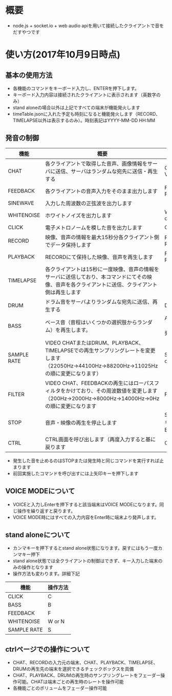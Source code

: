 # 概要
- node.js + socket.io + web audio apiを用いて接続したクライアントで音をだすやつです

# 使い方(2017年10月9日時点)
## 基本の使用方法
- 各機能のコマンドをキーボード入力し、ENTERを押下します。
- キーボード入力内容は接続されたクライアントに表示されます（英数字のみ）
- stand aloneの場合以外は上記ですべての端末が機能発火します
- timeTable.jsonに入れた予定も時刻になると機能発火します（RECORD、TIMELAPSE以外は表示するのみ）。時刻表記はYYYY-MM-DD HH:MM

## 発音の制御
 機能 | 概要 | 操作方法
----- | ---- | --------
CHAT | 各クライアントで取得した音声、画像情報をサーバに送信、サーバはランダムな宛先に送信・再生する | CHAT or VIDEOCHAT
FEEDBACK | 各クライアントの音声入力をそのまま出力します | FEEDBACK or FEED
SINEWAVE | 入力した周波数の正弦波を出力します | （数字を入力）
WHITENOISE | ホワイトノイズを出力します | WHITENOISE or NOISE
CLICK | 電子メトロノームを模した音を出力します | CLICK
RECORD | 映像、音声の情報を最大15秒分各クライアント側でデータ保持します | RECORD or REC
PLAYBACK | RECORDにて保持した映像、音声を再生します | PLAYBACK or PLAY
TIMELAPSE | 各クライアントは15秒に一度映像、音声の情報をサーバに送信しており、本コマンドにてその映像、音声を各クライアントに送信、クライアント側は再生します |
DRUM | ドラム音をサーバよりランダムな宛先に送信、再生する | DRUM
BASS | ベース音（音程はいくつかの選択肢からランダム）を再生します。 | ALT/CTRL（Enterなしで発音します）
SAMPLE RATE | VIDEO CHATまたはDRUM、PLAYBACK、TIMELAPSEでの再生サンプリングレートを変更します（22050Hz→44100Hz→88200Hz→11025Hzの順に変更になります） | SAMPLERATE or RATE
FILTER | VIDEO CHAT、FEEDBACKの再生にはローパスフィルタをかけており、その周波数値を変更します（200Hz→2000Hz→8000Hz→14000Hz→0Hzの順に変更になります | FILTER
STOP | 音声・映像の再生を停止します | STOP or ESCキー（ESCはEnter不要）
CTRL | CTRL画面を呼び出します（再度入力すると基に戻ります | CTRL

- 発生した音を止めるのはSTOPまたは発生時と同じコマンドを実行すれば止まります
- 前回実施したコマンドを呼び出すには上矢印キーを押下します


## VOICE MODEについて
- VOICEと入力しEnterを押下すると該当端末はVOICE MODEになります。同じ操作を繰り返すと戻ります。
- VOICE MODE時にはすべての入力内容をEnter時に端末より発声します。


## stand aloneについて
- カンマキーを押下するとstand alone状態になります。戻すにはもう一度カンマキー押下
- stand alone状態では全クライアントの制御はできず、キー入力した端末のみの操作となります
- 操作方法も変わります。詳細下記


機能 | 操作方法
----- | --------
CLICK | C
BASS | B
FEEDBACK | F
WHITENOISE | W or N
SAMPLE RATE | S


## ctrlページでの操作について
- CHAT、RECORDの入力元の端末、CHAT、PLAYBACK、TIMELAPSE、DRUMの再生先の端末を選択できるチェックボックスを具備
- CHAT、PLAYBACK、DRUMの再生時のサンプリングレートをフェーダー操作可能。CHATは端末ごとの再生時のレートを操作可能
- 各機能ごとのボリュームをフェーダー操作可能
